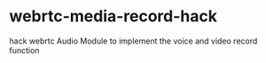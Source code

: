 # webrtc-media-record-hack
hack webrtc Audio Module to implement the voice and video record function 
